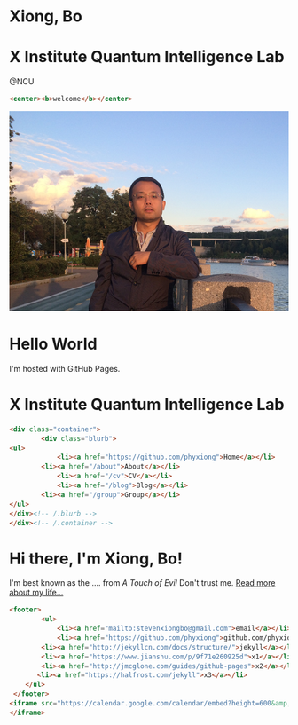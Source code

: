 # Xiong, Bo

# X Institute Quantum Intelligence Lab

@NCU

```html
<center><b>welcome</b></center>   
```



![My_Pic2](index.assets/My_Pic2.png)

<h1>Hello World</h1>
<p>I'm hosted with GitHub Pages.</p>
<h1>
	X Institute Quantum Intelligence Lab
</h1>

```html
<div class="container">
		<div class="blurb">
<ul>
    		<li><a href="https://github.com/phyxiong">Home</a></li>
        <li><a href="/about">About</a></li>
    		<li><a href="/cv">CV</a></li>
    		<li><a href="/blog">Blog</a></li>	
        <li><a href="/group">Group</a></li>	
</ul>
</div><!-- /.blurb -->
</div><!-- /.container -->
```
<div class="container">
		<div class="blurb">
    		<h1>Hi there, I'm Xiong, Bo!</h1>
			  <p>I'm best known as the .... from <em>A Touch of Evil</em> Don't trust me.
          <a href="/about">Read more about my life...</a>
        </p>
		</div><!-- /.blurb -->
</div><!-- /.container -->

```html
<footer>
		<ul>
    		<li><a href="mailto:stevenxiongbo@gmail.com">email</a></li>
    		<li><a href="https://github.com/phyxiong">github.com/phyxiong</a></li>
        <li><a href="http://jekyllcn.com/docs/structure/">jekyll</a></li>
        <li><a href="https://www.jianshu.com/p/9f71e260925d">x1</a></li>
        <li><a href="http://jmcglone.com/guides/github-pages">x2</a></li>
       <li><a href="https://halfrost.com/jekyll">x3</a></li>
    </ul>
 </footer>
<iframe src="https://calendar.google.com/calendar/embed?height=600&amp;wkst=1&amp;bgcolor=%23ffffff&amp;ctz=Asia%2FShanghai&amp;src=MWlndTgyYmxqZjM4c3BzMjNzZmJyYXA2azBAZ3JvdXAuY2FsZW5kYXIuZ29vZ2xlLmNvbQ&amp;src=emhfY24uY2hpbmEjaG9saWRheUBncm91cC52LmNhbGVuZGFyLmdvb2dsZS5jb20&amp;color=%238E24AA&amp;color=%233F51B5" style="border:solid 1px #777" width="700" height="600" frameborder="0" scrolling="no">
</iframe>
```


